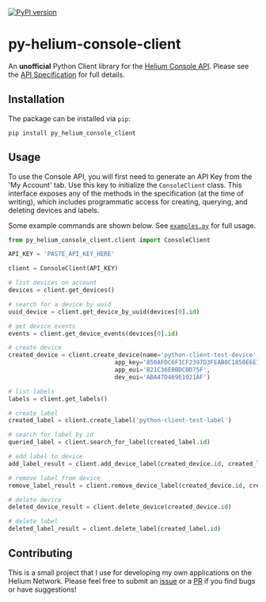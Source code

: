 [![PyPI version](https://badge.fury.io/py/py-helium-console-client.svg)](https://badge.fury.io/py/py-helium-console-client)


# py-helium-console-client
An __unofficial__ Python Client library for the [Helium Console API](https://docs.helium.com/use-the-network/console/api/). Please see the [API Specification](https://docs.helium.com/api/console/) for full details.

## Installation
The package can be installed via `pip`:

`pip install py_helium_console_client`

## Usage
To use the Console API, you will first need to generate an API Key from the 'My Account' tab. Use this key to initialize the `ConsoleClient` class. This interface exposes any of the methods in the specification (at the time of writing), which includes programmatic access for creating, querying, and deleting devices and labels. 

Some example commands are shown below. See [`examples.py`](examples.py) for full usage.

```python
from py_helium_console_client.client import ConsoleClient

API_KEY = 'PASTE_API_KEY_HERE'

client = ConsoleClient(API_KEY)

# list devices on account
devices = client.get_devices()

# search for a device by uuid
uuid_device = client.get_device_by_uuid(devices[0].id)

# get device events
events = client.get_device_events(devices[0].id)

# create device
created_device = client.create_device(name='python-client-test-device',
                              app_key='850AFDC6F1CF2397D3FEAB8C1850E6E1',
                              app_eui='B21C36EBBDC0D75F',
                              dev_eui='ABA47D469E1021AF')

# list labels
labels = client.get_labels()

# create label
created_label = client.create_label('python-client-test-label')

# search for label by id
queried_label = client.search_for_label(created_label.id)

# add label to device
add_label_result = client.add_device_label(created_device.id, created_label.id)

# remove label from device
remove_label_result = client.remove_device_label(created_device.id, created_label.id)

# delete device
deleted_device_result = client.delete_device(created_device.id)

# delete label
deleted_label_result = client.delete_label(created_label.id)
```

## Contributing
This is a small project that I use for developing my own applications on the Helium Network. Please feel free to submit an [issue](https://github.com/evandiewald/py-helium-console-client/issues) or a [PR](https://github.com/evandiewald/py-helium-console-client/pulls) if you find bugs or have suggestions!
